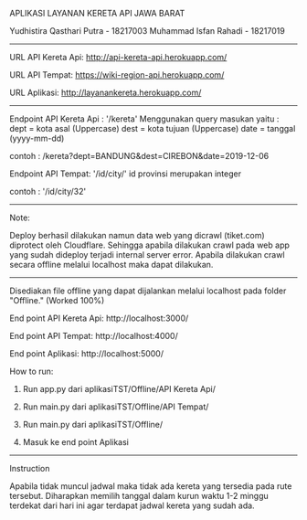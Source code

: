 APLIKASI LAYANAN KERETA API JAWA BARAT

Yudhistira Qasthari Putra - 18217003 
Muhammad Isfan Rahadi - 18217019

---------------------------------------------------------------------------

URL API Kereta Api: http://api-kereta-api.herokuapp.com/

URL API Tempat: https://wiki-region-api.herokuapp.com/

URL Aplikasi: http://layanankereta.herokuapp.com/

--------------------------------------

Endpoint API Kereta Api : 
'/kereta' 
Menggunakan query masukan yaitu : 
  dept = kota asal (Uppercase)
  dest = kota tujuan (Uppercase)
  date = tanggal (yyyy-mm-dd) 

contoh : /kereta?dept=BANDUNG&dest=CIREBON&date=2019-12-06
 
Endpoint API Tempat: 
'/id/city/<idprovinsi>' 
id provinsi merupakan integer

contoh : '/id/city/32'

----------------------------------------------------------

Note: 

Deploy berhasil dilakukan namun data web yang dicrawl (tiket.com) diprotect oleh Cloudflare.
Sehingga apabila dilakukan crawl pada web app yang sudah dideploy terjadi internal server error.
Apabila dilakukan crawl secara offline melalui localhost maka dapat dilakukan.

---------------------------------------------------

Disediakan file offline yang dapat dijalankan melalui localhost pada folder "Offline." (Worked 100%)

End point API Kereta Api: http://localhost:3000/

End point API Tempat: http://localhost:4000/

End point Aplikasi: http://localhost:5000/

How to run:

1. Run app.py dari aplikasiTST/Offline/API Kereta Api/

2. Run main.py dari aplikasiTST/Offline/API Tempat/

3. Run main.py dari aplikasiTST/Offline/

4. Masuk ke end point Aplikasi

------------------------------------------------------

Instruction

Apabila tidak muncul jadwal maka tidak ada kereta yang tersedia pada rute tersebut.
Diharapkan memilih tanggal dalam kurun waktu 1-2 minggu terdekat dari hari ini agar terdapat jadwal kereta yang sudah ada.

